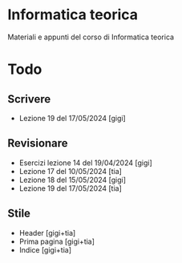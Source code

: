 # Informatica teorica

Materiali e appunti del corso di Informatica teorica

# Todo

## Scrivere

- Lezione 19 del 17/05/2024 [gigi]

## Revisionare

- Esercizi lezione 14 del 19/04/2024 [gigi]
- Lezione 17 del 10/05/2024 [tia]
- Lezione 18 del 15/05/2024 [gigi]
- Lezione 19 del 17/05/2024 [tia]

## Stile

- Header [gigi+tia]
- Prima pagina [gigi+tia]
- Indice [gigi+tia]
